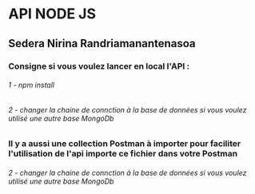 # API NODE JS

## Sedera Nirina Randriamanantenasoa

### Consigne si vous voulez lancer en local l'API :
###### 1 - npm install
###### 2 - changer la chaine de connction à la base de données si vous voulez utilisé une autre base MongoDb

### Il y a aussi une collection Postman à importer pour faciliter l'utilisation de l'api importe ce fichier dans votre Postman
###### 2 - changer la chaine de connction à la base de données si vous voulez utilisé une autre base MongoDb



